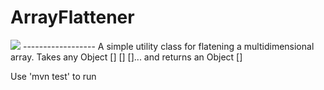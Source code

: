 # ArrayFlattener 
<img src="https://travis-ci.org/randreucetti/ArrayFlattener.svg?branch=master" />
------------------
A simple utility class for flatening a multidimensional array. Takes any Object [] [] []... and returns an Object []

Use 'mvn test' to run
